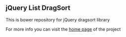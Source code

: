 ## jQuery List DragSort

This is bower repository for jQuery dragsort library

For more info you can visit the [home page](http://dragsort.codeplex.com/) of the project
